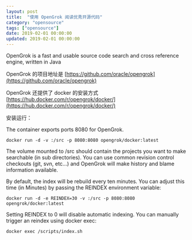 ```yaml
---
layout: post
title:  "使用 OpenGrok 阅读优秀开源代码"
category: "opensource"
tags: ["opensource"]
date: 2019-02-01 00:00:00
updated: 2019-02-01 00:00:00
---
```


OpenGrok is a fast and usable source code search and cross reference engine, written in Java

OpenGrok 的项目地址是 [https://github.com/oracle/opengrok](https://github.com/oracle/opengrok)

OpenGrok 还提供了 docker 的安装方式 [https://hub.docker.com/r/opengrok/docker/](https://hub.docker.com/r/opengrok/docker/)

<!-- more -->

安装运行：

The container exports ports 8080 for OpenGrok.

```shell
docker run -d -v :/src -p 8080:8080 opengrok/docker:latest
```

The volume mounted to /src should contain the projects you want to make searchable (in sub directories). You can use common revision control checkouts (git, svn, etc...) and OpenGrok will make history and blame information available.

By default, the index will be rebuild every ten minutes. You can adjust this time (in Minutes) by passing the REINDEX environment variable:

```shell
docker run -d -e REINDEX=30 -v :/src -p 8080:8080 opengrok/docker:latest
```

Setting REINDEX to 0 will disable automatic indexing. You can manually trigger an reindex using docker exec:

```shell
docker exec /scripts/index.sh
```